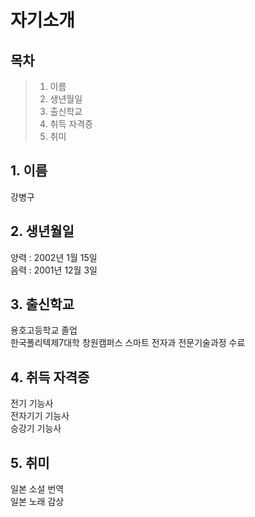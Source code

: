 자기소개
======
목차
--
> 1. 이름   
> 2. 생년월일   
> 3. 출신학교   
> 4. 취득 자격증   
> 5. 취미   
   
   
## 1. 이름   
강병구   
   
## 2. 생년월일
양력 : 2002년 1월 15일   
음력 : 2001년 12월 3일   
   
## 3. 출신학교   
용호고등학교 졸업   
한국폴리텍제7대학 창원캠퍼스 스마트 전자과 전문기술과정 수료   
   
## 4. 취득 자격증   
전기 기능사   
전자기기 기능사   
승강기 기능사   
   
## 5. 취미   
일본 소설 번역   
일본 노래 감상   

